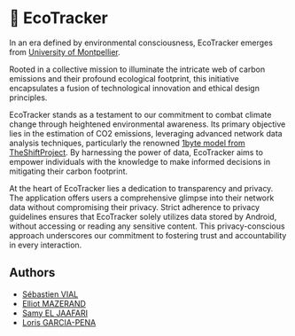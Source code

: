 # 🍃 EcoTracker

In an era defined by environmental consciousness, EcoTracker emerges from [University of Montpellier](https://sciences.edu.umontpellier.fr/).

Rooted in a collective mission to illuminate the intricate web of carbon emissions and their profound ecological footprint, this initiative encapsulates a fusion of technological innovation and ethical design principles.

EcoTracker stands as a testament to our commitment to combat climate change through heightened environmental awareness. Its primary objective lies in the estimation of CO2 emissions, leveraging advanced network data analysis techniques, particularly the renowned [1byte model from TheShiftProject](https://www.google.com/url?sa=t&source=web&rct=j&opi=89978449&url=https://theshiftproject.org/wp-content/uploads/2018/10/Lean-ICT-Materials-1byte-Model-2018.xlsx&ved=2ahUKEwjXsc-8nuyFAxWvTKQEHWd9At0QFnoECBUQAQ&usg=AOvVaw1KlFRcyGC23RulDFVmJ8N1).
By harnessing the power of data, EcoTracker aims to empower individuals with the knowledge to make informed decisions in mitigating their carbon footprint.

At the heart of EcoTracker lies a dedication to transparency and privacy. The application offers users a comprehensive glimpse into their network data without compromising their privacy.
Strict adherence to privacy guidelines ensures that EcoTracker solely utilizes data stored by Android, without accessing or reading any sensitive content.
This privacy-conscious approach underscores our commitment to fostering trust and accountability in every interaction.

## Authors

- [Sébastien VIAL](https://github.com/Shyrogan)
- [Elliot MAZERAND](https://github.com/Elliot-mzd)
- [Samy EL JAAFARI](https://github.com/S-elj)
- [Loris GARCIA-PENA](https://github.com/GarciaPena-Loris)
